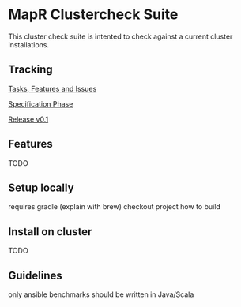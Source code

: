 # MapR Clustercheck Suite

This cluster check suite is intented to check against a current cluster installations.

## Tracking

[Tasks, Features and Issues](https://github.com/mapr-emea/mapr-clustercheck/issues)

[Specification Phase](https://github.com/mapr-emea/mapr-clustercheck/projects/2)

[Release v0.1](https://github.com/mapr-emea/mapr-clustercheck/projects/3)

## Features

TODO

## Setup locally

requires gradle (explain with brew)
checkout project
how to build

## Install on cluster

TODO

## Guidelines

only ansible
benchmarks should be written in Java/Scala



